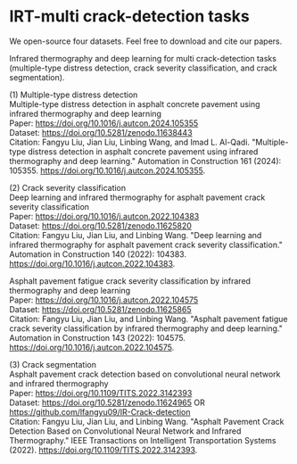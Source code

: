 # IRT-multi crack-detection tasks

We open-source four datasets. Feel free to download and cite our papers.

Infrared thermography and deep learning for multi crack-detection tasks (multiple-type distress detection, crack severity classification, and crack segmentation).

(1) Multiple-type distress detection  
Multiple-type distress detection in asphalt concrete pavement using infrared thermography and deep learning  
Paper: https://doi.org/10.1016/j.autcon.2024.105355   
Dataset: https://doi.org/10.5281/zenodo.11638443  
Citation: Fangyu Liu, Jian Liu, Linbing Wang, and Imad L. Al-Qadi. "Multiple-type distress detection in asphalt concrete pavement using infrared thermography and deep learning." Automation in Construction 161 (2024): 105355. https://doi.org/10.1016/j.autcon.2024.105355.

(2) Crack severity classification  
Deep learning and infrared thermography for asphalt pavement crack severity classification  
Paper: https://doi.org/10.1016/j.autcon.2022.104383   
Dataset: https://doi.org/10.5281/zenodo.11625820  
Citation: Fangyu Liu, Jian Liu, and Linbing Wang. "Deep learning and infrared thermography for asphalt pavement crack severity classification." Automation in Construction 140 (2022): 104383. https://doi.org/10.1016/j.autcon.2022.104383.

Asphalt pavement fatigue crack severity classification by infrared thermography and deep learning  
Paper: https://doi.org/10.1016/j.autcon.2022.104575   
Dataset: https://doi.org/10.5281/zenodo.11625865      
Citation: Fangyu Liu, Jian Liu, and Linbing Wang. "Asphalt pavement fatigue crack severity classification by infrared thermography and deep learning." Automation in Construction 143 (2022): 104575. https://doi.org/10.1016/j.autcon.2022.104575.

(3) Crack segmentation  
Asphalt pavement crack detection based on convolutional neural network and infrared thermography  
Paper: https://doi.org/10.1109/TITS.2022.3142393   
Dataset: https://doi.org/10.5281/zenodo.11624965 OR https://github.com/lfangyu09/IR-Crack-detection    
Citation: Fangyu Liu, Jian Liu, and Linbing Wang. "Asphalt Pavement Crack Detection Based on Convolutional Neural Network and Infrared Thermography." IEEE Transactions on Intelligent Transportation Systems (2022). https://doi.org/10.1109/TITS.2022.3142393.
